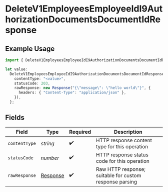 # DeleteV1EmployeesEmployeeIdI9AuthorizationDocumentsDocumentIdResponse

## Example Usage

```typescript
import { DeleteV1EmployeesEmployeeIdI9AuthorizationDocumentsDocumentIdResponse } from "@gusto/embedded-api/models/operations";

let value:
  DeleteV1EmployeesEmployeeIdI9AuthorizationDocumentsDocumentIdResponse = {
    contentType: "<value>",
    statusCode: 203,
    rawResponse: new Response("{\"message\": \"hello world\"}", {
      headers: { "Content-Type": "application/json" },
    }),
  };
```

## Fields

| Field                                                                 | Type                                                                  | Required                                                              | Description                                                           |
| --------------------------------------------------------------------- | --------------------------------------------------------------------- | --------------------------------------------------------------------- | --------------------------------------------------------------------- |
| `contentType`                                                         | *string*                                                              | :heavy_check_mark:                                                    | HTTP response content type for this operation                         |
| `statusCode`                                                          | *number*                                                              | :heavy_check_mark:                                                    | HTTP response status code for this operation                          |
| `rawResponse`                                                         | [Response](https://developer.mozilla.org/en-US/docs/Web/API/Response) | :heavy_check_mark:                                                    | Raw HTTP response; suitable for custom response parsing               |
